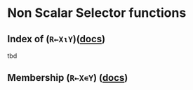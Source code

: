 # Non Scalar Selector functions

## Index of (`R←X⍳Y`)([docs](https://help.dyalog.com/latest/#Language/Primitive%20Functions/Index%20Of.htm))

tbd

## Membership (`R←X∊Y`) ([docs](https://help.dyalog.com/latest/#Language/Primitive%20Functions/Membership.htm))

